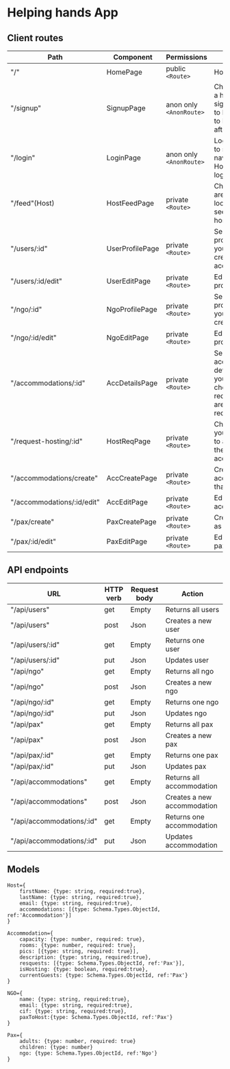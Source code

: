 # Helping hands App

## Client routes
| Path                        | Component         | Permissions             | Behavior                                                                                                             |
|-----------------------------|-------------------|-------------------------|----------------------------------------------------------------------------------------------------------------------|
|"/"                          |HomePage           | public `<Route>`        | Home Page                                                                                                            |
|"/signup"                    |SignupPage         | anon only `<AnonRoute>` | Choose if you are a host or a NGO, sign up form, link to login, navigate to Homepage after signup                    |
|"/login"                     |LoginPage          | anon only `<AnonRoute>` | Login form, link to signup, navigate to Homepage after login                                                         |
|"/feed"(Host)                |HostFeedPage       | private `<Route>`       | Check NGOs that are currently looking for hosts, see if you got any hosting request                                  |
|"/users/:id"                 |UserProfilePage    | private `<Route>`       | See a user's profile. If it's yours, edit it or create a new accommodation                                           |
|"/users/:id/edit"            |UserEditPage       | private `<Route>`       | Edit your host profile.                                                                                              |
|"/ngo/:id"                   |NgoProfilePage     | private `<Route>`       | See an NGO profile. If it's yours, edit it or create a new pax                                                       |
|"/ngo/:id/edit"              |NgoEditPage        | private `<Route>`       | Edit your NGO profile.                                                                                               |
|"/accommodations/:id"        |AccDetailsPage     | private `<Route>`       | See an accommodation's details. If it's yours, edit it and check hosting requests. If you are an NGO, request hosting|
|"/request-hosting/:id"       |HostReqPage        | private `<Route>`       | Choose between your current pax to assign them to the chosen accommodation                                           |
|"/accommodations/create"     |AccCreatePage      | private `<Route>`       | Create a new accommodation that you can host                                                                         |
|"/accommodations/:id/edit"   |AccEditPage        | private `<Route>`       | Edit one of your accommodations                                                                                      |
|"/pax/create"                |PaxCreatePage      | private `<Route>`       | Create a new pax as an NGO                                                                                           |
|"/pax/:id/edit"              |PaxEditPage        | private `<Route>`       | Edit one of your pax                                                                                                 |




## API endpoints

| URL                      | HTTP verb | Request body| Action                     |
|--------------------------|-----------|-------------|----------------------------|
|"/api/users"              |get        |Empty        |Returns all users           |
|"/api/users"              |post       |Json         |Creates a new user          |
|"/api/users/:id"          |get        |Empty        |Returns one user            |
|"/api/users/:id"          |put        |Json         |Updates user                |
|"/api/ngo"                |get        |Empty        |Returns all ngo             |
|"/api/ngo"                |post       |Json         |Creates a new ngo           |
|"/api/ngo/:id"            |get        |Empty        |Returns one ngo             |
|"/api/ngo/:id"            |put        |Json         |Updates ngo                 |
|"/api/pax"                |get        |Empty        |Returns all pax             |
|"/api/pax"                |post       |Json         |Creates a new pax           |
|"/api/pax/:id"            |get        |Empty        |Returns one pax             |
|"/api/pax/:id"            |put        |Json         |Updates pax                 |
|"/api/accommodations"     |get        |Empty        |Returns all accommodation   |
|"/api/accommodations"     |post       |Json         |Creates a new accommodation |
|"/api/accommodations/:id" |get        |Empty        |Returns one accommodation   |
|"/api/accommodations/:id" |put        |Json         |Updates accommodation       |


## Models
```
Host={
    firstName: {type: string, required:true},
    lastName: {type: string, required:true},
    email: {type: string, required:true},
    accommodations: [{type: Schema.Types.ObjectId, ref:'Accommodation'}]
}
```

```
Accommodation={
    capacity: {type: number, required: true},
    rooms: {type: number, required: true},
    pics: [{type: string, required: true}],
    description: {type: string, required:true},
    resquests: [{type: Schema.Types.ObjectId, ref:'Pax'}],
    isHosting: {type: boolean, required:true},
    currentGuests: {type: Schema.Types.ObjectId, ref:'Pax'}
}
```

```
NGO={
    name: {type: string, required:true},
    email: {type: string, required:true},
    cif: {type: string, required:true},
    paxToHost:{type: Schema.Types.ObjectId, ref:'Pax'}
}
```

```
Pax={
    adults: {type: number, required: true}
    children: {type: number}
    ngo: {type: Schema.Types.ObjectId, ref:'Ngo'}
}
```
